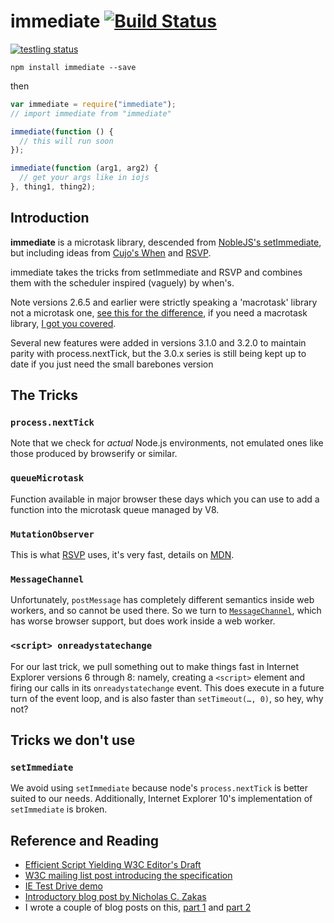 # immediate [![Build Status](https://travis-ci.org/calvinmetcalf/immediate.svg?branch=master)](https://travis-ci.org/calvinmetcalf/immediate)

[![testling status](https://ci.testling.com/calvinmetcalf/immediate.png)](https://ci.testling.com/calvinmetcalf/immediate)

```
npm install immediate --save
```

then

```js
var immediate = require("immediate");
// import immediate from "immediate"

immediate(function () {
  // this will run soon
});

immediate(function (arg1, arg2) {
  // get your args like in iojs
}, thing1, thing2);
```

## Introduction

**immediate** is a microtask library, descended from [NobleJS's setImmediate](https://github.com/NobleJS/setImmediate), but including ideas from [Cujo's When](https://github.com/cujojs/when) and [RSVP][RSVP].

immediate takes the tricks from setImmediate and RSVP and combines them with the scheduler inspired (vaguely) by when's.

Note versions 2.6.5 and earlier were strictly speaking a 'macrotask' library not a microtask one, [see this for the difference](https://github.com/YuzuJS/setImmediate#macrotasks-and-microtasks), if you need a macrotask library, [I got you covered](https://github.com/calvinmetcalf/macrotask).

Several new features were added in versions 3.1.0 and 3.2.0 to maintain parity with
process.nextTick, but the 3.0.x series is still being kept up to date if you just need
the small barebones version

## The Tricks

### `process.nextTick`

Note that we check for *actual* Node.js environments, not emulated ones like those produced by browserify or similar.

### `queueMicrotask`

Function available in major browser these days which you can use to add a function into the microtask queue managed by V8.

### `MutationObserver`

This is what [RSVP][RSVP] uses, it's very fast, details on [MDN](https://developer.mozilla.org/en-US/docs/Web/API/MutationObserver).


### `MessageChannel`

Unfortunately, `postMessage` has completely different semantics inside web workers, and so cannot be used there. So we
turn to [`MessageChannel`][MessageChannel], which has worse browser support, but does work inside a web worker.

### `<script> onreadystatechange`

For our last trick, we pull something out to make things fast in Internet Explorer versions 6 through 8: namely,
creating a `<script>` element and firing our calls in its `onreadystatechange` event. This does execute in a future
turn of the event loop, and is also faster than `setTimeout(…, 0)`, so hey, why not?

## Tricks we don't use

### `setImmediate`
We avoid using `setImmediate` because node's `process.nextTick` is better suited to our needs. Additionally, Internet Explorer 10's implementation of `setImmediate` is broken.


## Reference and Reading

 * [Efficient Script Yielding W3C Editor's Draft][spec]
 * [W3C mailing list post introducing the specification][list-post]
 * [IE Test Drive demo][ie-demo]
 * [Introductory blog post by Nicholas C. Zakas][ncz]
 * I wrote a couple of blog posts on this, [part 1][my-blog-1] and [part 2][my-blog-2]

[RSVP]: https://github.com/tildeio/rsvp.js
[spec]: https://dvcs.w3.org/hg/webperf/raw-file/tip/specs/setImmediate/Overview.html
[list-post]: http://lists.w3.org/Archives/Public/public-web-perf/2011Jun/0100.html
[ie-demo]: http://ie.microsoft.com/testdrive/Performance/setImmediateSorting/Default.html
[ncz]: http://www.nczonline.net/blog/2011/09/19/script-yielding-with-setimmediate/
[nextTick]: http://nodejs.org/docs/v0.8.16/api/process.html#process_process_nexttick_callback
[postMessage]: http://www.whatwg.org/specs/web-apps/current-work/multipage/web-messaging.html#posting-messages
[MessageChannel]: http://www.whatwg.org/specs/web-apps/current-work/multipage/web-messaging.html#channel-messaging
[cross-browser-demo]: http://calvinmetcalf.github.io/setImmediate-shim-demo
[my-blog-1]:http://calvinmetcalf.com/post/61672207151/setimmediate-etc
[my-blog-2]:http://calvinmetcalf.com/post/61761231881/javascript-schedulers
